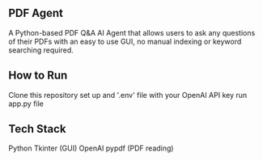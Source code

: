 ## PDF Agent
A Python-based PDF Q&A AI Agent that allows users to ask any questions of their PDFs with an easy to use GUI, no manual indexing or keyword searching required.

## How to Run
Clone this repository
set up and '.env' file with your OpenAI API key
run app.py file

## Tech Stack
Python
Tkinter (GUI)
OpenAI
pypdf (PDF reading)
